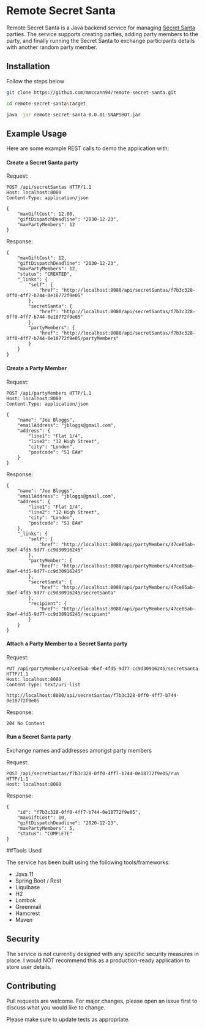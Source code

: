 # Remote Secret Santa

Remote Secret Santa is a Java backend service for managing [Secret Santa](https://en.wikipedia.org/wiki/Secret_Santa) parties. The service supports creating parties, adding party members to the party, and finally running the Secret Santa to exchange participants details with another random party member.

## Installation 

Follow the steps below

```bash
git clone https://github.com/mmccann94/remote-secret-santa.git

cd remote-secret-santa\target

java -jar remote-secret-santa-0.0.01-SNAPSHOT.jar
```

## Example Usage

Here are some example REST calls to demo the application with:

#### Create a Secret Santa party
Request:
```
POST /api/secretSantas HTTP/1.1
Host: localhost:8080
Content-Type: application/json

{
	"maxGiftCost": 12.00,
	"giftDispatchDeadline": "2030-12-23",
	"maxPartyMembers": 12
}
```

Response:
```
{
    "maxGiftCost": 12,
    "giftDispatchDeadline": "2030-12-23",
    "maxPartyMembers": 12,
    "status": "CREATED",
    "_links": {
        "self": {
            "href": "http://localhost:8080/api/secretSantas/f7b3c328-0ff0-4ff7-b744-0e18772f9e05"
        },
        "secretSanta": {
            "href": "http://localhost:8080/api/secretSantas/f7b3c328-0ff0-4ff7-b744-0e18772f9e05"
        },
        "partyMembers": {
            "href": "http://localhost:8080/api/secretSantas/f7b3c328-0ff0-4ff7-b744-0e18772f9e05/partyMembers"
        }
    }
}
```

#### Create a Party Member
Request:
```
POST /api/partyMembers HTTP/1.1
Host: localhost:8080
Content-Type: application/json

{
	"name": "Joe Bloggs",
	"emailAddress": "jbloggs@gmail.com",
	"address": {
		"line1": "Flat 1/4",
		"line2": "12 High Street",
		"city": "London",
		"postcode": "S1 EAW"
	}
}
```

Response:
```
{
    "name": "Joe Bloggs",
    "emailAddress": "jbloggs@gmail.com",
    "address": {
        "line1": "Flat 1/4",
        "line2": "12 High Street",
        "city": "London",
        "postcode": "S1 EAW"
    },
    "_links": {
        "self": {
            "href": "http://localhost:8080/api/partyMembers/47ce05ab-9bef-4fd5-9d77-cc9d30916245"
        },
        "partyMember": {
            "href": "http://localhost:8080/api/partyMembers/47ce05ab-9bef-4fd5-9d77-cc9d30916245"
        },
        "secretSanta": {
            "href": "http://localhost:8080/api/partyMembers/47ce05ab-9bef-4fd5-9d77-cc9d30916245/secretSanta"
        },
        "recipient": {
            "href": "http://localhost:8080/api/partyMembers/47ce05ab-9bef-4fd5-9d77-cc9d30916245/recipient"
        }
    }
}
```

#### Attach a Party Member to a Secret Santa party
Request:
```
PUT /api/partyMembers/47ce05ab-9bef-4fd5-9d77-cc9d30916245/secretSanta HTTP/1.1
Host: localhost:8080
Content-Type: text/uri-list

http://localhost:8080/api/secretSantas/f7b3c328-0ff0-4ff7-b744-0e18772f9e05
```

Response:
```
204 No Content
```

#### Run a Secret Santa party

Exchange names and addresses amongst party members

Request:
```
POST /api/secretSantas/f7b3c328-0ff0-4ff7-b744-0e18772f9e05/run HTTP/1.1
Host: localhost:8080
```

Response:
```
{
    "id": "f7b3c328-0ff0-4ff7-b744-0e18772f9e05",
    "maxGiftCost": 10,
    "giftDispatchDeadline": "2020-12-23",
    "maxPartyMembers": 5,
    "status": "COMPLETE"
}
```

##Tools Used

The service has been built using the following tools/frameworks:
- Java 11
- Spring Boot / Rest
- Liquibase
- H2
- Lombok
- Greenmail
- Hamcrest
- Maven

## Security

The service is not currently designed with any specific security measures in place. I would NOT recommend this as a production-ready application to store user details.

## Contributing
Pull requests are welcome. For major changes, please open an issue first to discuss what you would like to change.

Please make sure to update tests as appropriate.